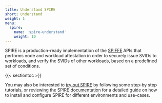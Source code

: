 ```yaml
---
title: Understand SPIRE
short: Understand
weight: 1
menu:
  spire:
    name: 'spire-understand'
    weight: 10
---
```


SPIRE is a production-ready implementation of the [SPIFFE](https://github.com/spiffe/spiffe) APIs that performs node and workload attestation in order to securely issue SVIDs to workloads, and verify the SVIDs of other workloads, based on a predefined set of conditions. 

{{< sectiontoc >}}

You may also be interested to [try out SPIRE](/spire/try/) by following some step-by step tutorials, or reviewing the [SPIRE documentation](/spire/docs/) for a detailed guide on how to install and configure SPIRE for different environments and use-cases.